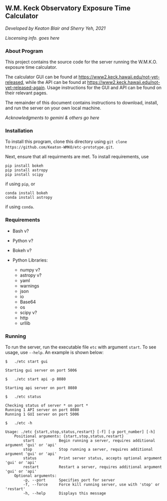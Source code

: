 ## W.M. Keck Observatory Exposure Time Calculator

*Developed by Keaton Blair and Sherry Yeh, 2021*

*Liscensing info. goes here*

### About Program

This project contains the source code for the server running the W.M.K.O. exposure time calculator.

The calculator GUI can be found at <https://www2.keck.hawaii.edu/not-yet-released>, while the API can be found at <https://www2.keck.hawaii.edu/not-yet-released-again>. Usage instructions for the GUI and API can be found on their relevant pages.

The remainder of this document contains instructions to download, install, and run the server on your own local machine.

*Acknowledgments to gemini & others go here*

### Installation

To install this program, clone this directory using `git clone https://github.com/Keaton-WMKO/etc-prototype.git`.

Next, ensure that all requirments are met. To install requirements, use
```
pip install bokeh
pip install astropy
pip install scipy
```
if using `pip`, or
```
conda install bokeh
conda install astropy
```
if using `conda`.

### Requirements

- Bash v?
- Python v?
- Bokeh v?

- Python Libraries:
    - numpy v?
    - astropy v?
    - yaml
    - warnings
    - json
    - io
    - Base64
    - os
    - scipy v?
    - http
    - urllib

### Running 

To run the server, run the executable file `etc` with argument `start`. To see usage, use `--help`. An example is shown below:

```
$   ./etc start gui

Starting gui server on port 5006

$   ./etc start api -p 8080

Starting api server on port 8080

$   ./etc status

Checking status of server * on port *
Running 1 API server on port 8080
Running 1 GUI server on port 5006

$   ./etc -h

Usage: ./etc {start,stop,status,restart} [-f] [-p port_number] [-h]
    Positional arguments: {start,stop,status,restart}
        start           Begin running a server, requires additional argument 'gui' or 'api'
        stop            Stop running a server, requires additional argument 'gui' or 'api'
        status          Print server status, accepts optional argument 'gui' or 'api'
        restart         Restart a server, requires additional argument 'gui' or 'api'
    Optional arguments:
        -p, --port      Specifies port for server
        -f, --force     Force kill running server, use with 'stop' or 'restart'
        -h, --help      Displays this message
```
